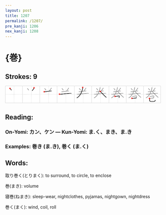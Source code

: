 ```yaml
---
layout: post
title: 1207
permalink: /1207/
pre_kanji: 1206
nex_kanji: 1208
---
```


# {巻}

## Strokes: 9

<div class="stroke"><img src="../images/E5B7BB.png" /></div>

## Reading:

### On-Yomi: カン、ケン &mdash; Kun-Yomi: ま.く、まき、ま.き

### Examples: 巻き (ま.き), 巻く (ま.く)

## Words:

取り巻く(とりまく): to surround, to circle, to enclose

巻(まき): volume

寝巻(ねまき): sleep-wear, nightclothes, pyjamas, nightgown, nightdress

巻く(まく): wind, coil, roll
